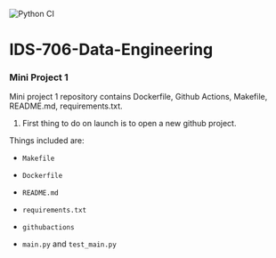 ![Python CI](https://github.com/suim-park/Python-Template/actions/workflows/cicd.yml/badge.svg)
# IDS-706-Data-Engineering

### Mini Project 1</br>
Mini project 1 repository contains Dockerfile, Github Actions, Makefile, README.md, requirements.txt.

1. First thing to do on launch is to open a new github project.

Things included are:

* `Makefile`

* `Dockerfile`

* `README.md`

* `requirements.txt` 

* `githubactions` 

* `main.py` and `test_main.py`
